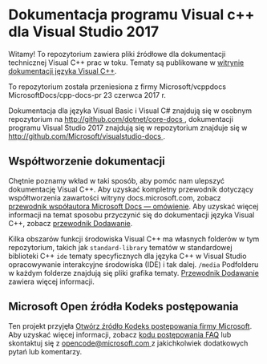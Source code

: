 # <a name="visual-studio-2017-documentation-for-visual-c"></a>Dokumentacja programu Visual c++ dla Visual Studio 2017

Witamy! To repozytorium zawiera pliki źródłowe dla dokumentacji technicznej Visual C++ prac w toku. Tematy są publikowane w [witrynie dokumentacji języka Visual C++](https://docs.microsoft.com/cpp).

To repozytorium została przeniesiona z firmy Microsoft/vcppdocs MicrosoftDocs/cpp-docs-pr 23 czerwca 2017 r.

Dokumentacja dla języka Visual Basic i Visual C# znajdują się w osobnym repozytorium na [ http://github.com/dotnet/core-docs ](http://github.com/dotnet/core-docs), dokumentacji programu Visual Studio 2017 znajdują się w repozytorium znajduje się w [ http://github.com/Microsoft/visualstudio-docs ](http://github.com/Microsoft/visualstudio-docs).

## <a name="contributing-to-the-documentation"></a>Współtworzenie dokumentacji

Chętnie poznamy wkład w taki sposób, aby pomóc nam ulepszyć dokumentację Visual C++. Aby uzyskać kompletny przewodnik dotyczący współtworzenia zawartości witryny docs.microsoft.com, zobacz [przewodnik współautora Microsoft Docs — omówienie](https://docs.microsoft.com/contribute). Aby uzyskać więcej informacji na temat sposobu przyczynić się do dokumentacji języka Visual C++, zobacz [przewodnik Dodawanie](CONTRIBUTING.md).

Kilka obszarów funkcji środowiska Visual C++ ma własnych folderów w tym repozytorium, takich jak `standard-library` tematów w standardowej biblioteki C++ `ide` tematy specyficznych dla języka C++ w Visual Studio opracowywanie interakcyjne środowiska (IDE) i tak dalej. `/media` Podfolderu w każdym folderze znajdują się pliki grafika tematy. [Przewodnik Dodawanie](CONTRIBUTING.md) zawiera więcej informacji.

## <a name="microsoft-open-source-code-of-conduct"></a>Microsoft Open źródła Kodeks postępowania

Ten projekt przyjęła [Otwórz źródło Kodeks postępowania firmy Microsoft](https://opensource.microsoft.com/codeofconduct/). Aby uzyskać więcej informacji, zobacz [kodu postępowania FAQ](https://opensource.microsoft.com/codeofconduct/faq/) lub skontaktuj się z [ opencode@microsoft.com ](mailto:opencode@microsoft.com) z jakichkolwiek dodatkowych pytań lub komentarzy.
